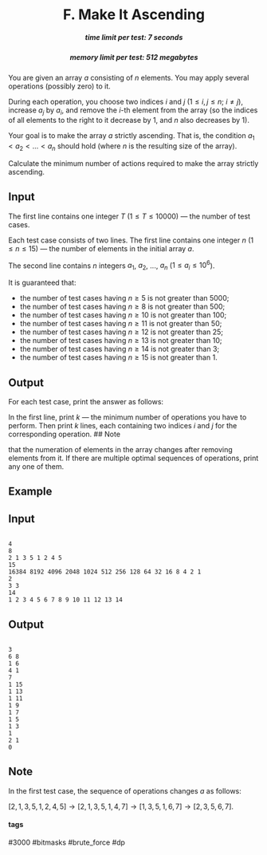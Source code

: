 <h1 style='text-align: center;'> F. Make It Ascending</h1>

<h5 style='text-align: center;'>time limit per test: 7 seconds</h5>
<h5 style='text-align: center;'>memory limit per test: 512 megabytes</h5>

You are given an array $a$ consisting of $n$ elements. You may apply several operations (possibly zero) to it.

During each operation, you choose two indices $i$ and $j$ ($1 \le i, j \le n$; $i \ne j$), increase $a_j$ by $a_i$, and remove the $i$-th element from the array (so the indices of all elements to the right to it decrease by $1$, and $n$ also decreases by $1$).

Your goal is to make the array $a$ strictly ascending. That is, the condition $a_1 < a_2 < \dots < a_n$ should hold (where $n$ is the resulting size of the array).

Calculate the minimum number of actions required to make the array strictly ascending.

## Input

The first line contains one integer $T$ ($1 \le T \le 10000$) — the number of test cases.

Each test case consists of two lines. The first line contains one integer $n$ ($1 \le n \le 15$) — the number of elements in the initial array $a$.

The second line contains $n$ integers $a_1$, $a_2$, ..., $a_n$ ($1 \le a_i \le 10^6$).

It is guaranteed that: 

* the number of test cases having $n \ge 5$ is not greater than $5000$;
* the number of test cases having $n \ge 8$ is not greater than $500$;
* the number of test cases having $n \ge 10$ is not greater than $100$;
* the number of test cases having $n \ge 11$ is not greater than $50$;
* the number of test cases having $n \ge 12$ is not greater than $25$;
* the number of test cases having $n \ge 13$ is not greater than $10$;
* the number of test cases having $n \ge 14$ is not greater than $3$;
* the number of test cases having $n \ge 15$ is not greater than $1$.
## Output

For each test case, print the answer as follows:

In the first line, print $k$ — the minimum number of operations you have to perform. Then print $k$ lines, each containing two indices $i$ and $j$ for the corresponding operation. ## Note

 that the numeration of elements in the array changes after removing elements from it. If there are multiple optimal sequences of operations, print any one of them.

## Example

## Input


```

4
8
2 1 3 5 1 2 4 5
15
16384 8192 4096 2048 1024 512 256 128 64 32 16 8 4 2 1
2
3 3
14
1 2 3 4 5 6 7 8 9 10 11 12 13 14

```
## Output


```

3
6 8
1 6
4 1
7
1 15
1 13
1 11
1 9
1 7
1 5
1 3
1
2 1
0

```
## Note

In the first test case, the sequence of operations changes $a$ as follows:

$[2, 1, 3, 5, 1, 2, 4, 5] \rightarrow [2, 1, 3, 5, 1, 4, 7] \rightarrow [1, 3, 5, 1, 6, 7] \rightarrow [2, 3, 5, 6, 7]$.



#### tags 

#3000 #bitmasks #brute_force #dp 